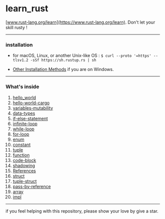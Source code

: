 # learn_rust
[www.rust-lang.org/learn](https://www.rust-lang.org/learn). Don't let your skill rusty !

---
### installation
- for macOS, Linux, or another Unix-like OS :
`$ curl --proto '=https' --tlsv1.2 -sSf https://sh.rustup.rs | sh`

-  [Other Installation Methods](https://forge.rust-lang.org/infra/other-installation-methods.html) if you are on Windows.

---

### What's inside
1. [hello_world](./hello_world)
2. [hello-world-cargo](./hello-world-cargo)
3. [variables-mutability](./variables-mutability)
4. [data-types](./data-types)
5. [if-else-statement](./if-else-statement)
6. [infinite-loop](./infinite-loop)
7. [while-loop](./while-loop)
8. [for-loop](./for-loop)
9. [enum](./enums)
10. [constant](./constant)
11. [tuple](./tuple)
12. [function](./function)
13. [code-block](./code-block)
14. [shadowing](./shadowing)
15. [References](./references)
16. [struct](./structs)
17. [tuple-struct](./tuple-struct)
18. [pass-by-reference](./pass-by-reference)
19. [array](./array)
20. [impl](./impls)

---

if you feel helping with this repository,  please show your love by give a star.